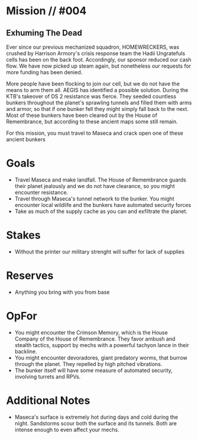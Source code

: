 # Mission // #004
## Exhuming The Dead

Ever since our previous mechanized squadron, HOMEWRECKERS, was crushed by Harrison Armory's crisis response team the Hadii Ungratefuls cells has been on the back foot. Accordingly, our sponsor reduced our cash flow. We have now picked up steam again, but nonetheless our requests for more funding has been denied.

More people have been flocking to join our cell, but we do not have the means to arm them all. AEGIS has identified a possible solution. During the KTB's takeover of DS 2 resistance was fierce. They seeded countless bunkers throughout the planet's sprawling tunnels and filled them with arms and armor, so that if one bunker fell they might simply fall back to the next. Most of these bunkers have been cleared out by the House of Remembrance, but according to these ancient maps some still remain. 

For this mission, you must travel to Maseca and crack open one of these ancient bunkers

# Goals
- Travel Maseca and make landfall. The House of Remembrance guards their planet jealously and we do not have clearance, so you might encounter resistance.
- Travel through Maseca's tunnel network to the bunker. You might encounter local wildlife and the bunkers have automated security forces
- Take as much of the supply cache as you can and exfiltrate the planet. 

# Stakes
- Without the printer our military strenght will suffer for lack of supplies

# Reserves
- Anything you bring with you from base

# OpFor
- You might encounter the Crimson Memory, which is the House Company of the House of Remembrance. They favor ambush and stealth tactics, support by mechs with a powerful tachyon lance in their backline. 
- You might encounter devoradores, giant predatory worms, that burrow through the planet. They  repelled by high pitched vibrations.
- The bunker itself will have some measure of automated security, involving turrets and RPVs.

# Additional Notes
- Maseca's surface is extremely hot during days and cold during the night. Sandstorms scour both the surface and its tunnels. Both are intense enough to even affect your mechs.